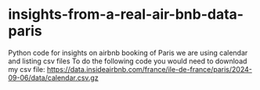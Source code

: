 # insights-from-a-real-air-bnb-data-paris
Python code for insights on airbnb booking of Paris we are using calendar and listing csv files
To do the following code you would need to download my csv file:
https://data.insideairbnb.com/france/ile-de-france/paris/2024-09-06/data/calendar.csv.gz
